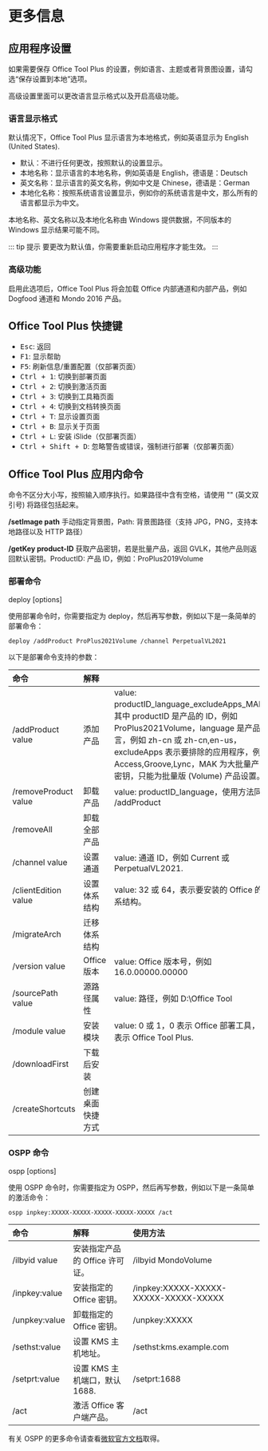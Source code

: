 # 更多信息

## 应用程序设置

如果需要保存 Office Tool Plus 的设置，例如语言、主题或者背景图设置，请勾选“保存设置到本地”选项。

高级设置里面可以更改语言显示格式以及开启高级功能。

### 语言显示格式

默认情况下，Office Tool Plus 显示语言为本地格式，例如英语显示为 English (United States).

- 默认：不进行任何更改，按照默认的设置显示。
- 本地名称：显示语言的本地名称，例如英语是 English，德语是：Deutsch
- 英文名称：显示语言的英文名称，例如中文是 Chinese，德语是：German
- 本地化名称：按照系统语言设置显示，例如你的系统语言是中文，那么所有的语言都显示为中文。

本地名称、英文名称以及本地化名称由 Windows 提供数据，不同版本的 Windows 显示结果可能不同。

::: tip 提示
要更改为默认值，你需要重新启动应用程序才能生效。
:::

### 高级功能

启用此选项后，Office Tool Plus 将会加载 Office 内部通道和内部产品，例如 Dogfood 通道和 Mondo 2016 产品。

## Office Tool Plus 快捷键

- <kbd>Esc</kbd>: 返回
- <kbd>F1</kbd>: 显示帮助
- <kbd>F5</kbd>: 刷新信息/重置配置（仅部署页面）
- <kbd>Ctrl + 1</kbd>: 切换到部署页面
- <kbd>Ctrl + 2</kbd>: 切换到激活页面
- <kbd>Ctrl + 3</kbd>: 切换到工具箱页面
- <kbd>Ctrl + 4</kbd>: 切换到文档转换页面
- <kbd>Ctrl + T</kbd>: 显示设置页面
- <kbd>Ctrl + B</kbd>: 显示关于页面
- <kbd>Ctrl + L</kbd>: 安装 iSlide（仅部署页面）
- <kbd>Ctrl + Shift + D</kbd>: 忽略警告或错误，强制进行部署（仅部署页面）

## Office Tool Plus 应用内命令

命令不区分大小写，按照输入顺序执行。如果路径中含有空格，请使用 "" (英文双引号) 将路径包括起来。

**/setImage path** 手动指定背景图，Path: 背景图路径（支持 JPG，PNG，支持本地路径以及 HTTP 路径）

**/getKey product-ID** 获取产品密钥，若是批量产品，返回 GVLK，其他产品则返回默认密钥。ProductID: 产品 ID，例如：ProPlus2019Volume

### 部署命令

deploy [options]

使用部署命令时，你需要指定为 deploy，然后再写参数，例如以下是一条简单的部署命令：

``` batch
deploy /addProduct ProPlus2021Volume /channel PerpetualVL2021
```

以下是部署命令支持的参数：

| 命令 | 解释 |  |
| :-- | :-- | :-- |
| /addProduct value | 添加产品 | value: productID_language_excludeApps_MAK，其中 productID 是产品的 ID，例如 ProPlus2021Volume，language 是产品语言，例如 zh-cn 或 zh-cn,en-us，excludeApps 表示要排除的应用程序，例如 Access,Groove,Lync，MAK 为大批量产品密钥，只能为批量版 (Volume) 产品设置。 |
| /removeProduct value | 卸载产品 | value: productID_language，使用方法同 /addProduct |
| /removeAll | 卸载全部产品 |  |
| /channel value | 设置通道 | value: 通道 ID，例如 Current 或 PerpetualVL2021. |
| /clientEdition value | 设置体系结构 | value: 32 或 64，表示要安装的 Office 的体系结构。 |
| /migrateArch | 迁移体系结构 |  |
| /version value | Office 版本 | value: Office 版本号，例如 16.0.00000.00000 |
| /sourcePath value | 源路径属性 | value: 路径，例如 D:\Office Tool |
| /module value | 安装模块 | value: 0 或 1，0 表示 Office 部署工具，1 表示 Office Tool Plus. |
| /downloadFirst | 下载后安装 |  |
| /createShortcuts | 创建桌面快捷方式 |  |

### OSPP 命令

ospp [options]

使用 OSPP 命令时，你需要指定为 OSPP，然后再写参数，例如以下是一条简单的激活命令：

``` batch
ospp inpkey:XXXXX-XXXXX-XXXXX-XXXXX-XXXXX /act
```

| 命令 | 解释 | 使用方法 |
| :-- | :-- | :-- |
| /ilbyid value | 安装指定产品的 Office 许可证。 | /ilbyid MondoVolume |
| /inpkey:value | 安装指定的 Office 密钥。 | /inpkey:XXXXX-XXXXX-XXXXX-XXXXX-XXXXX |
| /unpkey:value | 卸载指定的 Office 密钥。 | /unpkey:XXXXX |
| /sethst:value | 设置 KMS 主机地址。 | /sethst:kms.example.com |
| /setprt:value | 设置 KMS 主机端口，默认 1688. | /setprt:1688 |
| /act | 激活 Office 客户端产品。 | /act |

有关 OSPP 的更多命令请查看[微软官方文档](https://docs.microsoft.com/zh-cn/deployoffice/vlactivation/tools-to-manage-volume-activation-of-office)取得。
